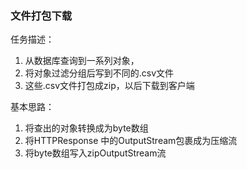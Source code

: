 ### 文件打包下载
任务描述：
1. 从数据库查询到一系列对象，
2. 将对象过滤分组后写到不同的.csv文件
3. 这些.csv文件打包成zip，以后下载到客户端

基本思路：  
1. 将查出的对象转换成为byte数组
2. 将HTTPResponse 中的OutputStream包裹成为压缩流
3. 将byte数组写入zipOutputStream流


